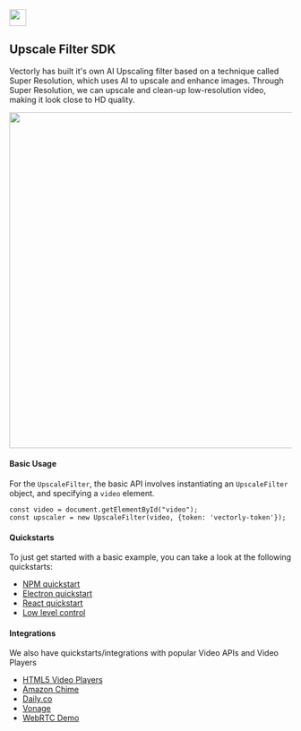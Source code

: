 <img src="https://user-images.githubusercontent.com/5678502/134426534-effa11ab-2048-4d1f-85b0-d3355bce04f5.png" height="30" >

## Upscale Filter SDK

Vectorly has built it's own AI Upscaling filter based on a technique called Super Resolution, which uses AI to upscale and enhance images. Through Super Resolution, we can upscale and clean-up low-resolution video, making it look close to HD quality.

<img src="https://user-images.githubusercontent.com/5678502/134424900-b3bf24f0-85aa-42e8-abd2-366940150d73.png" width="600" >


#### Basic Usage

For the `UpscaleFilter`, the basic API involves instantiating an `UpscaleFilter` object, and specifying a `video` element.

    const video = document.getElementById("video");
    const upscaler = new UpscaleFilter(video, {token: 'vectorly-token'});

#### Quickstarts

To just get started with a basic example, you can take a look at the following quickstarts:
* [NPM quickstart](npm-load-filters)
* [Electron quickstart](electron-demo)
* [React quickstart](react-demo)
* [Low level control](low-level-control)


#### Integrations

We also have quickstarts/integrations with popular Video APIs and Video Players

* [HTML5 Video Players](html5-plugins-demo)
* [Amazon Chime](amazon-chime-sdk-demo)
* [Daily.co](daily-co-demo)
* [Vonage](vonage-demo)
* [WebRTC Demo](webrtc-demo)
